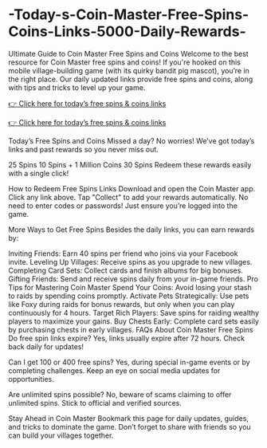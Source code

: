 # -Today-s-Coin-Master-Free-Spins-Coins-Links-5000-Daily-Rewards-
Ultimate Guide to Coin Master Free Spins and Coins
Welcome to the best resource for Coin Master free spins and coins! If you're hooked on this mobile village-building game (with its quirky bandit pig mascot), you’re in the right place. Our daily updated links provide free spins and coins, along with tips and tricks to level up your game.

[👉 Click here for today’s free spins & coins links](https://cutt.ly/EeXDrolA)

[👉 Click here for today’s free spins & coins links](https://cutt.ly/EeXDrolA)

Today’s Free Spins and Coins
Missed a day? No worries! We’ve got today’s links and past rewards so you never miss out.

25 Spins
10 Spins + 1 Million Coins
30 Spins
Redeem these rewards easily with a single click!

How to Redeem Free Spins Links
Download and open the Coin Master app.
Click any link above.
Tap "Collect" to add your rewards automatically.
No need to enter codes or passwords! Just ensure you’re logged into the game.

More Ways to Get Free Spins
Besides the daily links, you can earn rewards by:

Inviting Friends: Earn 40 spins per friend who joins via your Facebook invite.
Leveling Up Villages: Receive spins as you upgrade to new villages.
Completing Card Sets: Collect cards and finish albums for big bonuses.
Gifting Friends: Send and receive spins daily from your in-game friends.
Pro Tips for Mastering Coin Master
Spend Your Coins: Avoid losing your stash to raids by spending coins promptly.
Activate Pets Strategically: Use pets like Foxy during raids for bonus rewards, but only when you can play continuously for 4 hours.
Target Rich Players: Save spins for raiding wealthy players to maximize your gains.
Buy Chests Early: Complete card sets easily by purchasing chests in early villages.
FAQs About Coin Master Free Spins
Do free spin links expire?
Yes, links usually expire after 72 hours. Check back daily for updates!

Can I get 100 or 400 free spins?
Yes, during special in-game events or by completing challenges. Keep an eye on social media updates for opportunities.

Are unlimited spins possible?
No, beware of scams claiming to offer unlimited spins. Stick to official and verified sources.

Stay Ahead in Coin Master
Bookmark this page for daily updates, guides, and tricks to dominate the game. Don’t forget to share with friends so you can build your villages together.
